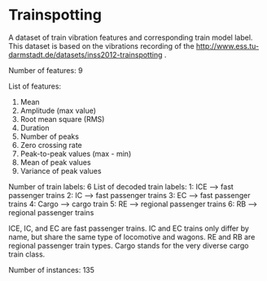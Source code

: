 # Trainspotting
A dataset of train vibration features and corresponding train model label. This dataset is based on the vibrations recording of the http://www.ess.tu-darmstadt.de/datasets/inss2012-trainspotting . 

Number of features: 9

List of features: 
1. Mean
2. Amplitude (max value)
3. Root mean square (RMS)
4. Duration
5. Number of peaks
6. Zero crossing rate
7. Peak-to-peak values (max - min)
8. Mean of peak values
9. Variance of peak values

Number of train labels: 6
List of decoded train labels: 
1: ICE --> fast passenger trains
2: IC --> fast passenger trains
3: EC --> fast passenger trains
4: Cargo --> cargo train
5: RE --> regional passenger trains
6: RB --> regional passenger trains

ICE, IC, and EC are fast passenger trains. IC and EC trains only differ by name,
but share the same type of locomotive and wagons. RE and RB are regional 
passenger train types. Cargo stands for the very diverse cargo train class.

Number of instances: 135


